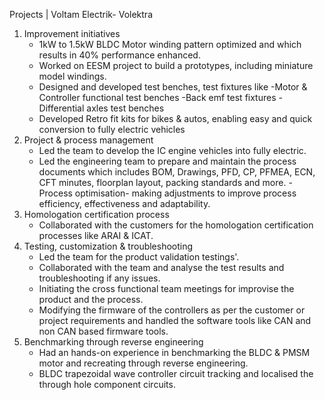 Projects | Voltam Electrik- Volektra
1. Improvement initiatives
	- 1kW to 1.5kW BLDC Motor winding pattern optimized and which results in 40% performance enhanced.
	- Worked on EESM project to build a prototypes, including miniature model windings.
	- Designed and developed test benches, test fixtures like 
		-Motor & Controller functional test benches
		-Back emf test fixtures
		-Differential axles test benches
	- Developed Retro fit kits for bikes & autos, enabling easy and quick conversion to fully electric vehicles
2. Project & process management
	- Led the team to develop the IC engine vehicles into fully electric.
	- Led the engineering team to prepare and maintain the process documents which includes BOM, Drawings, PFD, CP, PFMEA, ECN, CFT minutes, floorplan layout, packing standards and more.
	-Process optimisation- making adjustments to improve process efficiency, effectiveness and adaptability.
3. Homologation certification process
	- Collaborated with the customers for the homologation certification processes like ARAI & ICAT.
4. Testing, customization & troubleshooting
	- Led the team for the product validation testings'.
	- Collaborated with the team and analyse the test results and troubleshooting if any issues.
	- Initiating the cross functional team meetings for improvise the product and the process.
	- Modifying the firmware of the controllers as per the customer or project requirements and handled the software tools like CAN and non CAN based firmware tools.
5. Benchmarking through reverse engineering
	-  Had an hands-on experience in benchmarking the BLDC & PMSM motor and recreating through reverse engineering.
	- BLDC trapezoidal wave controller circuit tracking and localised the through hole component circuits.
